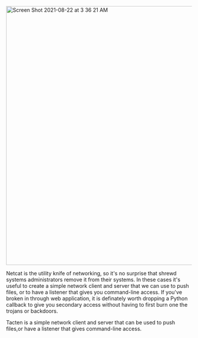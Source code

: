 <img width="701" alt="Screen Shot 2021-08-22 at 3 36 21 AM" src="https://user-images.githubusercontent.com/25875381/130346573-26152b16-68d1-49f9-8551-7344737e2c51.png">


Netcat is the utility knife of networking, so it's no surprise that shrewd systems administrators remove it from their systems. In these cases it's useful to create a simple network client and server that we can use to push files, or to have a listener that gives you command-line access. If you've broken in through web application, it is definately worth dropping a Python callback to give you secondary access without having to first burn one the trojans or backdoors.

Tacten is a simple network client and server that can be used to push files,or have a listener that gives command-line access.
